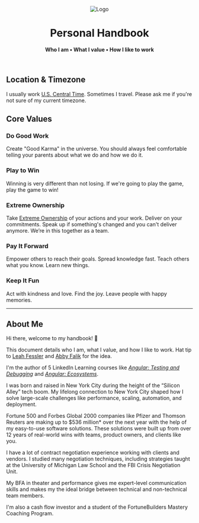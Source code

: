 <p align="center">
  <img src="https://gist.githubusercontent.com/dperuo/de85df162f515f2deca150c37d31c4f3/raw/logo.svg" alt="Logo" width="150" height="auto" />
</p>

<h1 align="center">Personal Handbook</h1>

<p align="center">
  <b>Who I am • What I value • How I like to work</b>
</p>

<br />

## Location & Timezone

I usually work [U.S. Central Time](https://time.is/CT). Sometimes I travel. Please ask me if you're not sure of my current timezone.

## Core Values

### Do Good Work

Create "Good Karma" in the universe. You should always feel comfortable telling your parents about what we do and how we do it.

### Play to Win

Winning is very different than not losing. If we're going to play the game, play the game to win!

### Extreme Ownership

Take [Extreme Ownership](https://youtu.be/BTMgXdT0mQM) of your actions and your work. Deliver on your commitments. Speak up if something's changed and you can't deliver anymore. We’re in this together as a team.

### Pay It Forward

Empower others to reach their goals. Spread knowledge fast. Teach others what you know. Learn new things.

### Keep It Fun

Act with kindness and love. Find the joy. Leave people with happy memories.


---

## About Me

Hi there, welcome to my handbook! :wave:

This document details who I am, what I value, and how I like to work. Hat tip to [Leah Fessler](https://qz.com/1046131/writing-a-user-manual-at-work-makes-teams-less-anxious-and-more-productive/) and [Abby Falik](https://www.linkedin.com/pulse/leaders-need-user-manuals-what-i-learned-writing-mine-abby-falik) for the idea.

I'm the author of 5 LinkedIn Learning courses like [_Angular: Testing and Debugging_](https://www.linkedin.com/learning/angular-testing-and-debugging-10201318) and [_Angular: Ecosystems_](https://www.linkedin.com/learning/angular-ecosystems).

I was born and raised in New York City during the height of the “Silicon Alley” tech boom. My lifelong connection to New York City shaped how I solve large-scale challenges like performance, scaling, automation, and deployment.

Fortune 500 and Forbes Global 2000 companies like Pfizer and Thomson Reuters are making up to $536 million* over the next year with the help of my easy-to-use software solutions. These solutions were built up from over 12 years of real-world wins with teams, product owners, and clients like you.

I have a lot of contract negotiation experience working with clients and vendors. I studied many negotiation techniques, including strategies taught at the University of Michigan Law School and the FBI Crisis Negotiation Unit.

My BFA in theater and performance gives me expert-level communication skills and makes my the ideal bridge between technical and non-technical team members.

I'm also a cash flow investor and a student of the FortuneBuilders Mastery Coaching Program.


<!--

## Quick Start



![banner](assets/banner.jpg)

# Hi there! :wave:

I'm Derek Peruo. I'm the author of 5 LinkedIn Learning courses like [_Angular: Testing and Debugging_](https://www.linkedin.com/learning/angular-testing-and-debugging-10201318) and [_Angular: Ecosystems_](https://www.linkedin.com/learning/angular-ecosystems).

I was born and raised in New York City during the height of the “Silicon Alley” tech boom. My lifelong connection to New York City shaped how I solve large-scale challenges like performance, scaling, automation, and deployment.

Fortune 500 and Forbes Global 2000 companies like Pfizer and Thomson Reuters are making up to $536 million* over the next year with the help of my easy-to-use software solutions. These solutions were built up from over 12 years of real-world wins with teams, product owners, and clients like you.

I have a lot of contract negotiation experience working with clients and vendors. I studied many negotiation techniques, including strategies taught at the University of Michigan Law School and the FBI Crisis Negotiation Unit.

My BFA in theater and performance gives me expert-level communication skills and makes my the ideal bridge between technical and non-technical team members.

I'm also a cash flow investor and a student of the FortuneBuilders Mastery Coaching Program.

[![Top Languages](https://github-readme-stats.vercel.app/api/top-langs/?username=dperuo&layout=compact)](https://github.com/anuraghazra/github-readme-stats)
